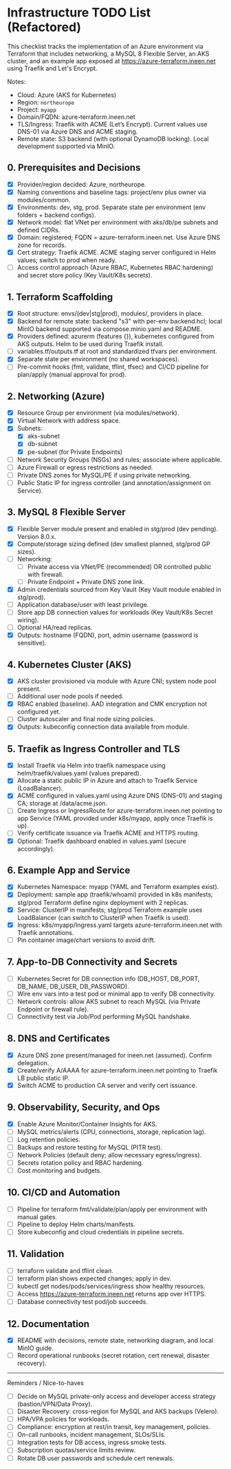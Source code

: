 # Infrastructure TODO List (Refactored)

This checklist tracks the implementation of an Azure environment via Terraform that includes networking, a MySQL 8 Flexible Server, an AKS cluster, and an example app exposed at https://azure-terraform.ineen.net using Traefik and Let's Encrypt.

Notes:
- Cloud: Azure (AKS for Kubernetes)
- Region: `northeurope`
- Project: `myapp`
- Domain/FQDN: azure-terraform.ineen.net
- TLS/Ingress: Traefik with ACME (Let’s Encrypt). Current values use DNS-01 via Azure DNS and ACME staging.
- Remote state: S3 backend (with optional DynamoDB locking). Local development supported via MinIO.

## 0. Prerequisites and Decisions
- [x] Provider/region decided: Azure, northeurope.
- [x] Naming conventions and baseline tags: project/env plus owner via modules/common.
- [x] Environments: dev, stg, prod. Separate state per environment (env folders + backend configs).
- [x] Network model: flat VNet per environment with aks/db/pe subnets and defined CIDRs.
- [x] Domain: registered; FQDN = azure-terraform.ineen.net. Use Azure DNS zone for records.
- [x] Cert strategy: Traefik ACME. ACME staging server configured in Helm values; switch to prod when ready.
- [ ] Access control approach (Azure RBAC, Kubernetes RBAC hardening) and secret store policy (Key Vault/K8s secrets).

## 1. Terraform Scaffolding
- [x] Root structure: envs/(dev|stg|prod), modules/, providers in place.
- [x] Backend for remote state: backend "s3" with per-env backend.hcl; local MinIO backend supported via compose.minio.yaml and README.
- [x] Providers defined: azurerm (features {}), kubernetes configured from AKS outputs. Helm to be used during Traefik install.
- [ ] variables.tf/outputs.tf at root and standardized tfvars per environment.
- [x] Separate state per environment (no shared workspaces).
- [ ] Pre-commit hooks (fmt, validate, tflint, tfsec) and CI/CD pipeline for plan/apply (manual approval for prod).

## 2. Networking (Azure)
- [x] Resource Group per environment (via modules/network).
- [x] Virtual Network with address space.
- [x] Subnets:
  - [x] aks-subnet
  - [x] db-subnet
  - [x] pe-subnet (for Private Endpoints)
- [ ] Network Security Groups (NSGs) and rules; associate where applicable.
- [ ] Azure Firewall or egress restrictions as needed.
- [ ] Private DNS zones for MySQL/PE if using private networking.
- [ ] Public Static IP for ingress controller (and annotation/assignment on Service).

## 3. MySQL 8 Flexible Server
- [x] Flexible Server module present and enabled in stg/prod (dev pending). Version 8.0.x.
- [x] Compute/storage sizing defined (dev smallest planned, stg/prod GP sizes).
- [ ] Networking:
  - [ ] Private access via VNet/PE (recommended) OR controlled public with firewall.
  - [ ] Private Endpoint + Private DNS zone link.
- [x] Admin credentials sourced from Key Vault (Key Vault module enabled in stg/prod).
- [ ] Application database/user with least privilege.
- [ ] Store app DB connection values for workloads (Key Vault/K8s Secret wiring).
- [ ] Optional HA/read replicas.
- [x] Outputs: hostname (FQDN), port, admin username (password is sensitive).

## 4. Kubernetes Cluster (AKS)
- [x] AKS cluster provisioned via module with Azure CNI; system node pool present.
- [ ] Additional user node pools if needed.
- [x] RBAC enabled (baseline). AAD integration and CMK encryption not configured yet.
- [ ] Cluster autoscaler and final node sizing policies.
- [x] Outputs: kubeconfig connection data available from module.

## 5. Traefik as Ingress Controller and TLS
- [x] Install Traefik via Helm into traefik namespace using helm/traefik/values.yaml (values prepared).
- [x] Allocate a static public IP in Azure and attach to Traefik Service (LoadBalancer).
- [x] ACME configured in values.yaml using Azure DNS (DNS-01) and staging CA; storage at /data/acme.json.
- [ ] Create Ingress or IngressRoute for azure-terraform.ineen.net pointing to app Service (YAML provided under k8s/myapp, apply once Traefik is up).
- [ ] Verify certificate issuance via Traefik ACME and HTTPS routing.
- [x] Optional: Traefik dashboard enabled in values.yaml (secure accordingly).

## 6. Example App and Service
- [x] Kubernetes Namespace: myapp (YAML and Terraform examples exist).
- [x] Deployment: sample app (traefik/whoami) provided in k8s manifests; stg/prod Terraform define nginx deployment with 2 replicas.
- [x] Service: ClusterIP in manifests; stg/prod Terraform example uses LoadBalancer (can switch to ClusterIP when Traefik is used).
- [x] Ingress: k8s/myapp/Ingress.yaml targets azure-terraform.ineen.net with Traefik annotations.
- [ ] Pin container image/chart versions to avoid drift.

## 7. App-to-DB Connectivity and Secrets
- [ ] Kubernetes Secret for DB connection info (DB_HOST, DB_PORT, DB_NAME, DB_USER, DB_PASSWORD).
- [ ] Wire env vars into a test pod or minimal app to verify DB connectivity.
- [ ] Network controls: allow AKS subnet to reach MySQL (via Private Endpoint or firewall rule).
- [ ] Connectivity test via Job/Pod performing MySQL handshake.

## 8. DNS and Certificates
- [x] Azure DNS zone present/managed for ineen.net (assumed). Confirm delegation.
- [x] Create/verify A/AAAA for azure-terraform.ineen.net pointing to Traefik LB public static IP.
- [x] Switch ACME to production CA server and verify cert issuance.

## 9. Observability, Security, and Ops
- [x] Enable Azure Monitor/Container Insights for AKS.
- [ ] MySQL metrics/alerts (CPU, connections, storage, replication lag).
- [ ] Log retention policies.
- [ ] Backups and restore testing for MySQL (PITR test).
- [ ] Network Policies (default deny; allow necessary egress/ingress).
- [ ] Secrets rotation policy and RBAC hardening.
- [ ] Cost monitoring and budgets.

## 10. CI/CD and Automation
- [ ] Pipeline for terraform fmt/validate/plan/apply per environment with manual gates.
- [ ] Pipeline to deploy Helm charts/manifests.
- [ ] Store kubeconfig and cloud credentials in pipeline secrets.

## 11. Validation
- [ ] terraform validate and tflint clean.
- [ ] terraform plan shows expected changes; apply in dev.
- [ ] kubectl get nodes/pods/services/ingress show healthy resources.
- [ ] Access https://azure-terraform.ineen.net returns app over HTTPS.
- [ ] Database connectivity test pod/job succeeds.

## 12. Documentation
- [x] README with decisions, remote state, networking diagram, and local MinIO guide.
- [ ] Record operational runbooks (secret rotation, cert renewal, disaster recovery).

---

Reminders / Nice-to-haves
- [ ] Decide on MySQL private-only access and developer access strategy (bastion/VPN/Data Proxy).
- [ ] Disaster Recovery: cross-region for MySQL and AKS backups (Velero).
- [ ] HPA/VPA policies for workloads.
- [ ] Compliance: encryption at rest/in transit, key management, policies.
- [ ] On-call runbooks, incident management, SLOs/SLIs.
- [ ] Integration tests for DB access, ingress smoke tests.
- [ ] Subscription quotas/service limits review.
- [ ] Rotate DB user passwords and schedule cert renewals.
